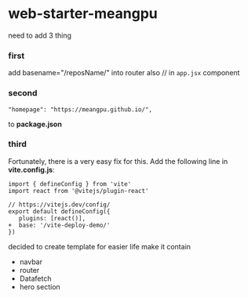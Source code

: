 # web-starter-meangpu

need to add 3 thing

### first

add basename="/reposName/" into router also // in `app.jsx` component
<BrowserRouter basename='/web-starter-meangpu/'>

### second

```
"homepage": "https://meangpu.github.io/",
```

to **package.json**

### third

Fortunately, there is a very easy fix for this. Add the following line in **vite.config.js**:

```
import { defineConfig } from 'vite'
import react from '@vitejs/plugin-react'

// https://vitejs.dev/config/
export default defineConfig({
   plugins: [react()],
+  base: '/vite-deploy-demo/'
})

```

decided to create template for easier life make it contain

- navbar
- router
- Datafetch
- hero section
